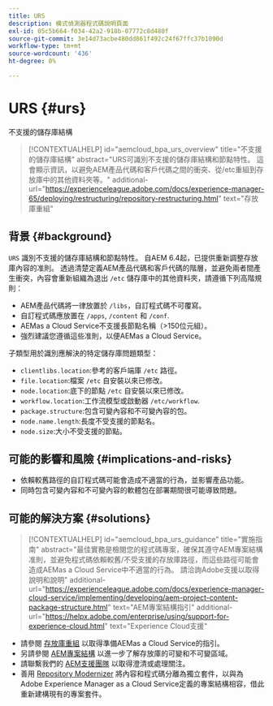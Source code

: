 ```yaml
---
title: URS
description: 模式偵測器程式碼說明頁面
exl-id: 05c5b664-f034-42a2-918b-07772c8d480f
source-git-commit: 3e14d73acbe480dd861f492c24f67ffc37b1090d
workflow-type: tm+mt
source-wordcount: '436'
ht-degree: 0%

---
```


# URS {#urs}

不支援的儲存庫結構

>[!CONTEXTUALHELP]
>id="aemcloud_bpa_urs_overview"
>title="不支援的儲存庫結構"
>abstract="URS可識別不支援的儲存庫結構和節點特性。 這會顯示資訊，以避免AEM產品代碼和客戶代碼之間的衝突、從/etc重組到存放庫中的其他資料夾等。"
>additional-url="https://experienceleague.adobe.com/docs/experience-manager-65/deploying/restructuring/repository-restructuring.html" text="存放庫重組"

## 背景 {#background}

`URS` 識別不支援的儲存庫結構和節點特性。 自AEM 6.4起，已提供重新調整存放庫內容的准則。 透過清楚定義AEM產品代碼和客戶代碼的階層，並避免兩者間產生衝突，內容會重新組織為退出 `/etc` 儲存庫中的其他資料夾，請遵循下列高階規則：

* AEM產品代碼將一律放置於 `/libs`，自訂程式碼不可覆寫。
* 自訂程式碼應放置在 `/apps`, `/content` 和 `/conf`.
* AEMas a Cloud Service不支援長節點名稱（>150位元組）。
* 強烈建議您遵循這些准則，以便AEMas a Cloud Service。

子類型用於識別應解決的特定儲存庫問題類型：
* `clientlibs.location`:參考的客戶端庫 `/etc` 路徑。
* `file.location`:檔案 `/etc` 自安裝以來已修改。
* `node.location`:底下的節點 `/etc` 自安裝以來已修改。
* `workflow.location`:工作流模型或啟動器 `/etc/workflow`.
* `package.structure`:包含可變內容和不可變內容的包。
* `node.name.length`:長度不受支援的節點名。
* `node.size`:大小不受支援的節點。

## 可能的影響和風險 {#implications-and-risks}

* 依賴較舊路徑的自訂程式碼可能會造成不適當的行為，並影響產品功能。
* 同時包含可變內容和不可變內容的軟體包在部署期間很可能導致問題。

## 可能的解決方案 {#solutions}

>[!CONTEXTUALHELP]
>id="aemcloud_bpa_urs_guidance"
>title="實施指南"
>abstract="最佳實務是檢閱您的程式碼專案，確保其遵守AEM專案結構准則，並避免程式碼依賴較舊/不受支援的存放庫路徑，而這些路徑可能會造成AEMas a Cloud Service中不適當的行為。 請洽詢Adobe支援以取得說明和說明"
>additional-url="https://experienceleague.adobe.com/docs/experience-manager-cloud-service/implementing/developing/aem-project-content-package-structure.html" text="AEM專案結構指引"
>additional-url="https://helpx.adobe.com/enterprise/using/support-for-experience-cloud.html" text="Experience Cloud支援"

* 請參閱 [存放庫重組](https://experienceleague.adobe.com/docs/experience-manager-65/deploying/restructuring/repository-restructuring.html) 以取得準備AEMas a Cloud Service的指引。
* 另請參閱 [AEM專案結構](https://experienceleague.adobe.com/docs/experience-manager-cloud-service/implementing/developing/aem-project-content-package-structure.html) 以進一步了解存放庫的可變和不可變區域。
* 請聯繫我們的 [AEM支援團隊](https://helpx.adobe.com/enterprise/using/support-for-experience-cloud.html) 以取得澄清或處理關注。
* 善用 [Repository Modernizer](https://experienceleague.adobe.com/docs/experience-manager-cloud-service/moving/refactoring-tools/repo-modernizer.html#refactoring-tools) 將內容和程式碼分離為獨立套件，以與為Adobe Experience Manager as a Cloud Service定義的專案結構相容，借此重新建構現有的專案套件。
